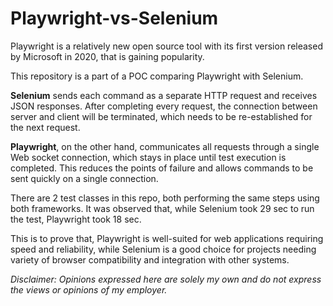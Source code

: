 # Playwright-vs-Selenium

Playwright is a relatively new open source tool with its first version released by Microsoft in 2020, that is gaining popularity.

This repository is a part of a POC comparing Playwright with Selenium. 

**Selenium** sends each command as a separate HTTP request and receives JSON responses. After completing every request, the connection between server and client will be terminated, which needs to be re-established for the next request.

**Playwright**, on the other hand, communicates all requests through a single Web socket connection, which stays in place until test execution is completed. This reduces the points of failure and allows commands to be sent quickly on a single connection.

There are 2 test classes in this repo, both performing the same steps using both frameworks.
It was observed that, while Selenium took 29 sec to run the test, Playwright took 18 sec.

This is to prove that,
Playwright is well-suited for web applications requiring speed and reliability, while Selenium is a good choice for projects needing variety of browser compatibility and integration with other systems. 

_Disclaimer: Opinions expressed here are solely my own and do not express the views or opinions of my employer._
